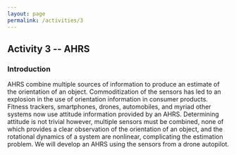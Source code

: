 ```yaml
---
layout: page
permalink: /activities/3
---
```

## Activity 3 -- AHRS
### Introduction
AHRS combine multiple sources of information to produce an estimate of the orientation of an object. Commoditization of the sensors has led to an explosion in the use of orientation information in consumer products. Fitness trackers, smartphones, drones, automobiles, and myriad other systems now use attitude information provided by an AHRS. Determining attitude is not trivial however, multiple sensors must be combined, none of which provides a clear observation of the orientation of an object, and the rotational dynamics of a system are nonlinear, complicating the estimation problem. We will develop an AHRS using the sensors from a drone autopilot. 

